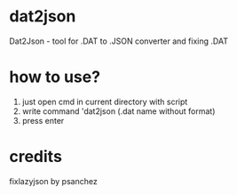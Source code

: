 # dat2json
Dat2Json - tool for .DAT to .JSON converter and fixing .DAT

# how to use?
1. just open cmd in current directory with script
2. write command 'dat2json (.dat name without format)
3. press enter

# credits
fixlazyjson by psanchez
